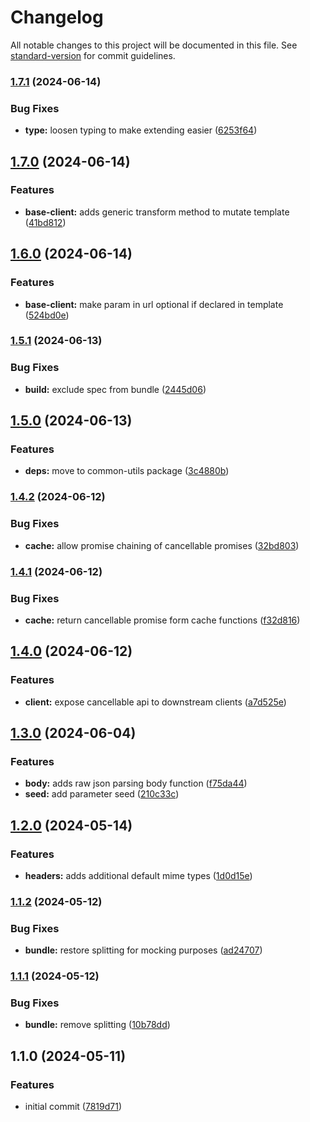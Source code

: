 # Changelog

All notable changes to this project will be documented in this file. See [standard-version](https://github.com/conventional-changelog/standard-version) for commit guidelines.

### [1.7.1](https://github.com/dvcol/base-http-client/compare/v1.7.0...v1.7.1) (2024-06-14)


### Bug Fixes

* **type:** loosen typing to make extending easier ([6253f64](https://github.com/dvcol/base-http-client/commit/6253f64dd9328e2401a1ff26c236c3388bfaab45))

## [1.7.0](https://github.com/dvcol/base-http-client/compare/v1.6.0...v1.7.0) (2024-06-14)


### Features

* **base-client:** adds generic transform method to mutate template ([41bd812](https://github.com/dvcol/base-http-client/commit/41bd81220054b83ebfdd8c518028c937f8a307c0))

## [1.6.0](https://github.com/dvcol/base-http-client/compare/v1.5.1...v1.6.0) (2024-06-14)


### Features

* **base-client:**  make param in url optional if declared in template ([524bd0e](https://github.com/dvcol/base-http-client/commit/524bd0e8fd9bd77313a0e4037eccc3ec6d51d78f))

### [1.5.1](https://github.com/dvcol/base-http-client/compare/v1.5.0...v1.5.1) (2024-06-13)


### Bug Fixes

* **build:** exclude spec from bundle ([2445d06](https://github.com/dvcol/base-http-client/commit/2445d06cc6cc60f2d2898deb5f6267982f5b8cda))

## [1.5.0](https://github.com/dvcol/base-http-client/compare/v1.4.2...v1.5.0) (2024-06-13)


### Features

* **deps:** move to common-utils package ([3c4880b](https://github.com/dvcol/base-http-client/commit/3c4880b387f9b761b05ed70e12d98cff0cd4a257))

### [1.4.2](https://github.com/dvcol/base-http-client/compare/v1.4.1...v1.4.2) (2024-06-12)


### Bug Fixes

* **cache:** allow promise chaining of cancellable promises ([32bd803](https://github.com/dvcol/base-http-client/commit/32bd8037106776344e7a0351ae7f0eaadad0eac9))

### [1.4.1](https://github.com/dvcol/base-http-client/compare/v1.4.0...v1.4.1) (2024-06-12)


### Bug Fixes

* **cache:** return cancellable promise form cache functions ([f32d816](https://github.com/dvcol/base-http-client/commit/f32d81627cbbdf22811a9595431e70453b12bdef))

## [1.4.0](https://github.com/dvcol/base-http-client/compare/v1.3.0...v1.4.0) (2024-06-12)


### Features

* **client:** expose cancellable api to downstream clients ([a7d525e](https://github.com/dvcol/base-http-client/commit/a7d525e7defeaf87f1b8d5fb03c8642055e1ac4e))

## [1.3.0](https://github.com/dvcol/base-http-client/compare/v1.2.0...v1.3.0) (2024-06-04)


### Features

* **body:** adds raw json parsing body function ([f75da44](https://github.com/dvcol/base-http-client/commit/f75da441293b0394944f9f75112fa4c61b71a635))
* **seed:** add parameter seed ([210c33c](https://github.com/dvcol/base-http-client/commit/210c33c240c7f5c1cd4c80612dc5d32efbb14e8f))

## [1.2.0](https://github.com/dvcol/base-http-client/compare/v1.1.2...v1.2.0) (2024-05-14)


### Features

* **headers:** adds additional default mime types ([1d0d15e](https://github.com/dvcol/base-http-client/commit/1d0d15ef86b76d8f015e2c5d82a1494f96128ebb))

### [1.1.2](https://github.com/dvcol/base-http-client/compare/v1.1.1...v1.1.2) (2024-05-12)


### Bug Fixes

* **bundle:** restore splitting for mocking purposes ([ad24707](https://github.com/dvcol/base-http-client/commit/ad247074320bb489084b6ecb838429501d0c1db0))

### [1.1.1](https://github.com/dvcol/base-http-client/compare/v1.1.0...v1.1.1) (2024-05-12)


### Bug Fixes

* **bundle:** remove splitting ([10b78dd](https://github.com/dvcol/base-http-client/commit/10b78dd567b328718198aaa2d74dab5ae5ce9e77))

## 1.1.0 (2024-05-11)


### Features

* initial commit ([7819d71](https://github.com/dvcol/typescript-lib-template/commit/7819d71634713bc53cfd22527729c57e30f772c3))
